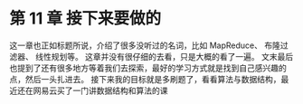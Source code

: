 # 第 11 章 接下来要做的

这一章也正如标题所说，介绍了很多没听过的名词，比如 MapReduce、 布隆过滤器、 线性规划等。 这章并没有很仔细的去看，只是大概的看了一遍。
文末最后也提到了还有很多地方等着我们去探索，最好的学习方式就是找到自己感兴趣的点，然后一头扎进去。 
接下来我的目标就是多刷题了，看看算法与数据结构，最近还在网易云买了一门讲数据结构和算法的课